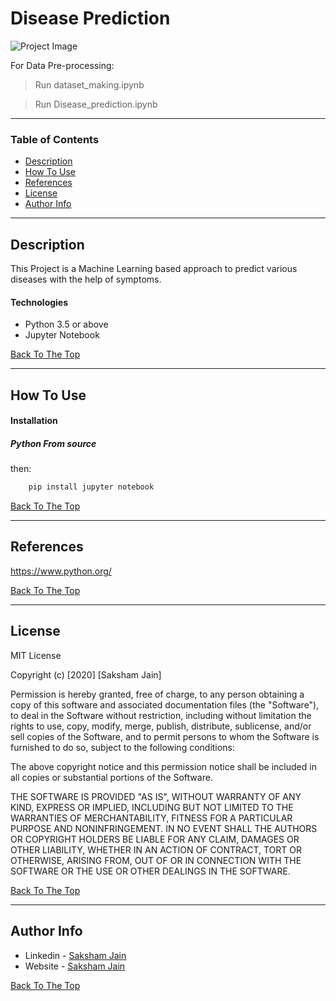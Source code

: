 # Disease Prediction

![Project Image](project-image-url)

For Data Pre-processing:
> Run dataset_making.ipynb

> Run Disease_prediction.ipynb

---

### Table of Contents

- [Description](#description)
- [How To Use](#how-to-use)
- [References](#references)
- [License](#license)
- [Author Info](#author-info)

---

## Description

This Project is a Machine Learning based approach to predict various diseases with the help of symptoms.

#### Technologies

- Python 3.5 or above
- Jupyter Notebook

[Back To The Top](#read-me-template)

---

## How To Use

#### Installation



##### Python From source
then:
```python
    pip install jupyter notebook
```
[Back To The Top](#read-me-template)

---

## References
https://www.python.org/

[Back To The Top](#read-me-template)

---

## License

MIT License

Copyright (c) [2020] [Saksham Jain]

Permission is hereby granted, free of charge, to any person obtaining a copy
of this software and associated documentation files (the "Software"), to deal
in the Software without restriction, including without limitation the rights
to use, copy, modify, merge, publish, distribute, sublicense, and/or sell
copies of the Software, and to permit persons to whom the Software is
furnished to do so, subject to the following conditions:

The above copyright notice and this permission notice shall be included in all
copies or substantial portions of the Software.

THE SOFTWARE IS PROVIDED "AS IS", WITHOUT WARRANTY OF ANY KIND, EXPRESS OR
IMPLIED, INCLUDING BUT NOT LIMITED TO THE WARRANTIES OF MERCHANTABILITY,
FITNESS FOR A PARTICULAR PURPOSE AND NONINFRINGEMENT. IN NO EVENT SHALL THE
AUTHORS OR COPYRIGHT HOLDERS BE LIABLE FOR ANY CLAIM, DAMAGES OR OTHER
LIABILITY, WHETHER IN AN ACTION OF CONTRACT, TORT OR OTHERWISE, ARISING FROM,
OUT OF OR IN CONNECTION WITH THE SOFTWARE OR THE USE OR OTHER DEALINGS IN THE
SOFTWARE.

[Back To The Top](#read-me-template)

---

## Author Info

- Linkedin - [Saksham Jain](https://linkedin.com/in/saksham-jain-007)
- Website - [Saksham Jain](https://sakshamjain.me)

[Back To The Top](#read-me-template)
